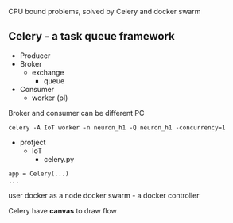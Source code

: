 CPU bound problems, solved by Celery and docker swarm

Celery - a task queue framework
---
- Producer
- Broker
  - exchange
    - queue
- Consumer
  - worker (pl)

Broker and consumer can be different PC
```
celery -A IoT worker -n neuron_h1 -Q neuron_h1 -concurrency=1
```
- profject
  - IoT
    - celery.py

```
app = Celery(...)
...
```

user docker as a node
docker swarm - a docker controller

Celery have __canvas__ to draw flow
